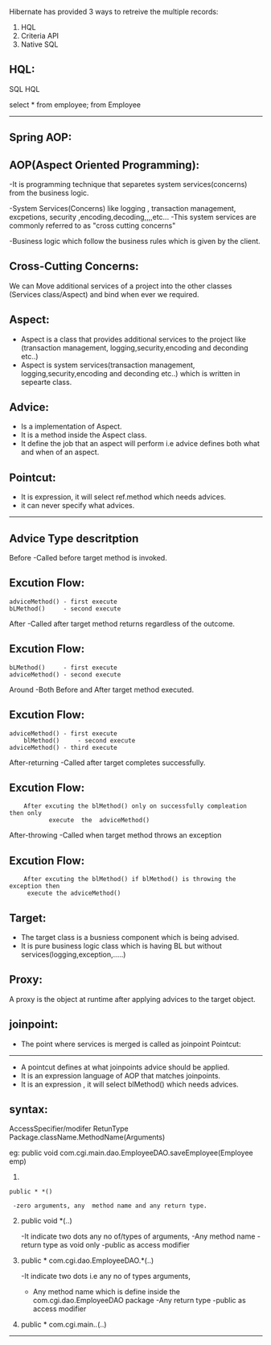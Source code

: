 
Hibernate has provided 3 ways to retreive the multiple records:

1. HQL
2. Criteria API
3. Native SQL


HQL:
----

SQL                                        HQL

select * from employee;                  from Employee 

---------------------------------------------------------------------------------------------------------------------------------------
Spring AOP:
-----------

AOP(Aspect Oriented Programming):
----------------------------------
-It is programming technique that separetes system services(concerns)
 from the business logic.


-System Services(Concerns)  like logging , transaction management, excpetions, security ,encoding,decoding,,,,etc...
-This system services are commonly referred to as "cross cutting concerns"



-Business logic  which follow the business rules which is given by the client.




Cross-Cutting Concerns:
------------------------
We can Move additional services of a project into the other classes
(Services class/Aspect) and bind when ever we required.


Aspect:
-------
* Aspect is a class that provides additional services to the project
   like (transaction management, logging,security,encoding and deconding etc..)
* Aspect is system services(transaction management, logging,security,encoding and deconding etc..) which is written in sepearte class.


Advice:
-------
* Is a implementation of Aspect.
* It is a method inside the Aspect class.
* It define the  job that an aspect will perform i.e advice defines both what and when of an aspect.


Pointcut:
-----------
- It is expression, it will select ref.method which needs advices.
- it can never specify what advices.
--------------------------------------------------------------------------------------------------------------------------------------------------------------------
Advice Type               descritption
---------------------------------------
Before                   -Called before target method is invoked.

Excution Flow:
--------------
    adviceMethod() - first execute
    bLMethod()     - second execute


After                    -Called after target method returns regardless of the outcome.

Excution Flow:
--------------
    bLMethod()     - first execute
    adviceMethod() - second execute


Around                   -Both Before and After target method executed.

Excution Flow:
--------------

    adviceMethod() - first execute
        blMethod()     - second execute
    adviceMethod() - third execute


After-returning          -Called after target completes successfully.

Excution Flow:
--------------

        After excuting the blMethod() only on successfully compleation then only
               execute  the  adviceMethod()
   
After-throwing           -Called when  target method throws an exception

Excution Flow:
--------------
        After excuting the blMethod() if blMethod() is throwing the exception then
         execute the adviceMethod()


Target:
-------
* The target class is a busniess component which is being advised.
* It is pure business logic class which is having BL but without
services(logging,exception,.....)

Proxy:
------
A proxy is the object at runtime after applying advices to the  target object.

joinpoint:
-----------
* The point where services is merged is called as joinpoint
Pointcut:
---------
* A pointcut defines at what joinpoints advice should be applied.
* It is an expression language of AOP that matches  joinpoints.
* It is an expression , it will select blMethod() which needs advices.

 syntax:
 -------
  AccessSpecifier/modifer RetunType Package.className.MethodName(Arguments)

eg: public  void com.cgi.main.dao.EmployeeDAO.saveEmployee(Employee emp)

  1.
    public * *() 
    
     -zero arguments, any  method name and any return type.

  2. public void *(..)
    
     -It indicate two dots any no of/types of arguments,
     -Any method name
     -return type as void only
     -public as access modifier

  3. public * com.cgi.dao.EmployeeDAO.*(..)

     -It indicate two dots i.e any no of types arguments,
     - Any method name which is define inside the com.cgi.dao.EmployeeDAO package
     -Any return type
     -public as access modifier


  4. public * com.cgi.main.*.*(..)

----------------------------------------------------------------------------------------------------------------------------------------------------------------------

